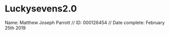 # Luckysevens2.0

Name: Matthew Joseph Parrott
//
ID: 000126454
//
Date complete: February 25th 2019
